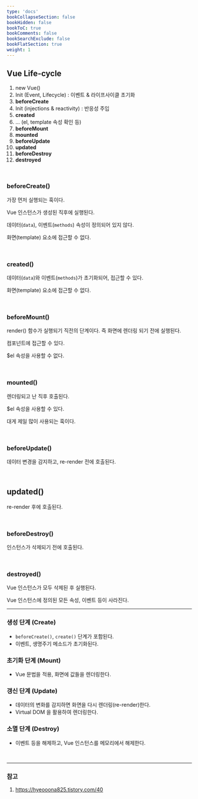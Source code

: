 ```yaml
---
type: 'docs'
bookCollapseSection: false
bookHidden: false
bookToC: true
bookComments: false
bookSearchExclude: false
bookFlatSection: true
weight: 1
---
```


## Vue Life-cycle

1. new Vue() 
2. Init (Event, Lifecycle) : 이벤트 & 라이프사이클 초기화
3. **beforeCreate**
4. Init (injections & reactivity) : 반응성 주입
5. **created**
6. ... (el, template 속성 확인 등)
7. **beforeMount**
8. **mounted**
9. **beforeUpdate**
10. **updated**
11. **beforeDestroy**
12. **destroyed**

<br>

### beforeCreate()

가장 먼저 실행되는 훅이다.

Vue 인스턴스가 생성된 직후에 실행된다.

데이터(`data`), 이벤트(`methods`) 속성이 정의되어 있지 않다. 

화면(template) 요소에 접근할 수 없다.

<br>

### created()

데이터(`data`)와 이벤트(`methods`)가 초기화되어, 접근할 수 있다.

화면(template) 요소에 접근할 수 없다.

<br>

### beforeMount()

render() 함수가 실행되기 직전의 단계이다. 즉 화면에 렌더링 되기 전에 실행된다.

컴포넌트에 접근할 수 있다.

$el 속성을 사용할 수 없다.

<br>

### mounted()

렌더링되고 난 직후 호출된다.

$el 속성을 사용할 수 있다.

대게 제일 많이 사용되는 훅이다.

<br>

### beforeUpdate()

데이터 변경을 감지하고, re-render 전에 호출된다.

<br>

## updated()

re-render 후에 호출된다.

<br>

### beforeDestroy()

인스턴스가 삭제되기 전에 호출된다.

<br>

### destroyed()

Vue 인스턴스가 모두 삭제된 후 실행된다.

Vue 인스턴스에 정의된 모든 속성, 이벤트 등이 사라진다.


---

### 생성 단계 (Create)

- `beforeCreate()`, `create()` 단계가 포함된다.
- 이벤트, 생명주기 메소드가 초기화된다.


### 초기화 단계 (Mount)

- Vue 문법을 적용, 화면에 값들을 렌더링한다.

### 갱신 단계 (Update)

- 데이터의 변화를 감지하면 화면을 다시 렌더링(re-render)한다.
- Virtual DOM 을 활용하여 렌더링한다.

### 소멸 단계 (Destroy)

- 이벤트 등을 해제하고, Vue 인스턴스를 메모리에서 해제한다.


<br>

---
### 참고
1. https://hyeooona825.tistory.com/40